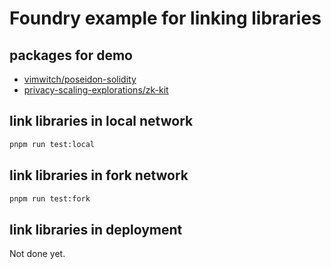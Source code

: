# Foundry example for linking libraries

## packages for demo

- [vimwitch/poseidon-solidity](https://github.com/vimwitch/poseidon-solidity)
- [privacy-scaling-explorations/zk-kit](https://github.com/privacy-scaling-explorations/zk-kit)

## link libraries in local network

```bash
pnpm run test:local
```

## link libraries in fork network

```bash
pnpm run test:fork
```

## link libraries in deployment

Not done yet.
